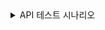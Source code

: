 <details><summary>API 테스트 시나리오</summary><p>

1. 관리자 회원가입
2. 관리자: A, B 학교 페이지 생성
3. 관리자: A 학교 페이지 소식 생성/수정/삭제 - 최소 1개 남겨둘 것.
4. 관리자: B 학교 소식 생성
5. 학생 회원가입
6. 학생: 학교 페이지 목록 조회
7. 힉셍: A 학교 구독
8. 관리자: A 학교 소식 생성
9. 학생: 소식, 뉴스피드 목록 조회 -> 소식 2개. 뉴스피드 1개.
10. 학생: A 학교 구독 취소
11. 관리자: A 학교 소식 생성
12. 학생: 소식, 뉴스피드 목록 조회 -> 소식 0. 뉴스피드 1개.

 </p></details>
